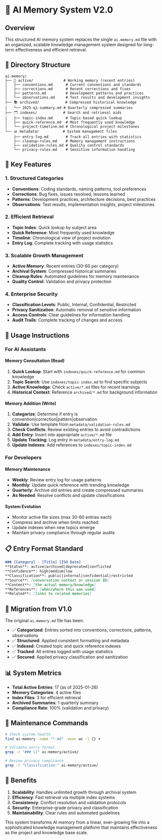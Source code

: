 # 🧠 AI Memory System V2.0

## Overview

This structured AI memory system replaces the single `ai.memory.md` file with an organized, scalable knowledge management system designed for long-term effectiveness and efficient retrieval.

## 📁 Directory Structure

```
ai-memory/
├── 🔄 active/              # Working memory (recent entries)
│   ├── conventions.md      # Current conventions and standards
│   ├── corrections.md      # Recent corrections and fixes
│   ├── patterns.md         # Development patterns and practices
│   └── observations.md     # Test results and development insights
├── 📚 archived/            # Compressed historical knowledge
│   └── 2025-q1-summary.md # Quarterly compressed summaries
├── 🗂️ indexes/            # Search and retrieval aids
│   ├── topic-index.md      # Topic-based quick lookup
│   ├── quick-reference.md  # Most frequently used knowledge
│   └── project-timeline.md # Chronological project milestones
└── 📊 metadata/           # System management files
    ├── entry-log.md        # Track all entries with statistics
    ├── cleanup-rules.md    # Memory management instructions
    ├── validation-rules.md # Quality control standards
    └── privacy-rules.md    # Sensitive information handling
```

## 🎯 Key Features

### 1. **Structured Categories**
- **Conventions**: Coding standards, naming patterns, tool preferences
- **Corrections**: Bug fixes, issues resolved, lessons learned  
- **Patterns**: Development practices, architecture decisions, best practices
- **Observations**: Test results, implementation insights, project milestones

### 2. **Efficient Retrieval**
- **Topic Index**: Quick lookup by subject area
- **Quick Reference**: Most frequently used knowledge
- **Timeline**: Chronological view of project evolution
- **Entry Log**: Complete tracking with usage statistics

### 3. **Scalable Growth Management**
- **Active Memory**: Recent entries (30-60 per category)
- **Archival System**: Compressed historical summaries
- **Cleanup Rules**: Automated guidelines for memory maintenance
- **Quality Control**: Validation and privacy protection

### 4. **Enterprise Security**
- **Classification Levels**: Public, Internal, Confidential, Restricted
- **Privacy Sanitization**: Automatic removal of sensitive information
- **Access Controls**: Clear guidelines for information handling
- **Audit Trails**: Complete tracking of changes and access

## 🚀 Usage Instructions

### For AI Assistants

#### Memory Consultation (Read)
1. **Quick Lookup**: Start with `indexes/quick-reference.md` for common knowledge
2. **Topic Search**: Use `indexes/topic-index.md` to find specific subjects
3. **Active Knowledge**: Check `active/*.md` files for recent learnings
4. **Historical Context**: Reference `archived/*.md` for background information

#### Memory Addition (Write)
1. **Categorize**: Determine if entry is convention|correction|pattern|observation
2. **Validate**: Use template from `metadata/validation-rules.md`
3. **Check Conflicts**: Review existing entries to avoid contradictions
4. **Add Entry**: Insert into appropriate `active/*.md` file
5. **Update Tracking**: Log entry in `metadata/entry-log.md`
6. **Update Indexes**: Add references to `indexes/topic-index.md`

### For Developers

#### Memory Maintenance
- **Weekly**: Review entry log for usage patterns
- **Monthly**: Update quick reference with trending knowledge
- **Quarterly**: Archive old entries and create compressed summaries
- **As Needed**: Resolve conflicts and update classifications

#### System Evolution
- Monitor active file sizes (max 30-60 entries each)
- Compress and archive when limits reached
- Update indexes when new topics emerge
- Maintain privacy compliance through regular audits

## 📋 Entry Format Standard

```markdown
### [Category] - [Title] [ISO Date]
**Status**: active|archived|deprecated|conflicted
**Confidence**: high|medium|low
**Classification**: public|internal|confidential|restricted
**Source**: [conversation context or session ID]
**Content**: [the actual memory/knowledge]
**References**: [when/where this was used]
**Related**: [links to related memories]
```

## 🔄 Migration from V1.0

The original `ai.memory.md` file has been:
- ✅ **Categorized**: Entries sorted into conventions, corrections, patterns, observations
- ✅ **Structured**: Applied consistent formatting and metadata
- ✅ **Indexed**: Created topic and quick reference indexes  
- ✅ **Tracked**: All entries logged with usage statistics
- ✅ **Secured**: Applied privacy classification and sanitization

## 📊 System Metrics

- **Total Active Entries**: 17 (as of 2025-01-26)
- **Memory Categories**: 4 active files
- **Index Files**: 3 for efficient retrieval
- **Archived Summaries**: 1 quarterly summary
- **Compliance Rate**: 100% (validation and privacy)

## 🔧 Maintenance Commands

```bash
# Check system health
find ai-memory -name "*.md" -exec wc -l {} +

# Validate entry format
grep -r "### \[" ai-memory/active/

# Review privacy compliance  
grep -r "Classification:" ai-memory/active/
```

## 🎯 Benefits

1. **Scalability**: Handles unlimited growth through archival system
2. **Efficiency**: Fast retrieval via multiple index systems
3. **Consistency**: Conflict resolution and validation protocols
4. **Security**: Enterprise-grade privacy and classification
5. **Maintainability**: Clear rules and automated guidelines

This system transforms AI memory from a linear, ever-growing file into a sophisticated knowledge management platform that maintains effectiveness as the project and knowledge base scale.
